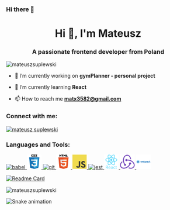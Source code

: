 ### Hi there 👋


<h1 align="center">Hi 👋, I'm Mateusz</h1>
<h3 align="center">A passionate frontend developer from Poland</h3>

<p align="left"> <img src="https://komarev.com/ghpvc/?username=mateuszsuplewski&label=Profile%20views&color=0cb300&style=flat" alt="mateuszsuplewski" /> </p>

- 🔭 I’m currently working on **gymPlanner - personal project**

- 🌱 I’m currently learning **React**

- 📫 How to reach me **matx3582@gmail.com**

<h3 align="left">Connect with me:</h3>
<p align="left">
<a href="https://linkedin.com/in/mateusz suplewski" target="blank"><img align="center" src="https://raw.githubusercontent.com/rahuldkjain/github-profile-readme-generator/master/src/images/icons/Social/linked-in-alt.svg" alt="mateusz suplewski" height="30" width="40" /></a>
</p>

<h3 align="left">Languages and Tools:</h3>
<p align="left"> <a href="https://babeljs.io/" target="_blank" rel="noreferrer"> <img src="https://www.vectorlogo.zone/logos/babeljs/babeljs-icon.svg" alt="babel" width="40" height="40"/> </a> <a href="https://www.w3schools.com/css/" target="_blank" rel="noreferrer"> <img src="https://raw.githubusercontent.com/devicons/devicon/master/icons/css3/css3-original-wordmark.svg" alt="css3" width="40" height="40"/> </a> <a href="https://git-scm.com/" target="_blank" rel="noreferrer"> <img src="https://www.vectorlogo.zone/logos/git-scm/git-scm-icon.svg" alt="git" width="40" height="40"/> </a> <a href="https://www.w3.org/html/" target="_blank" rel="noreferrer"> <img src="https://raw.githubusercontent.com/devicons/devicon/master/icons/html5/html5-original-wordmark.svg" alt="html5" width="40" height="40"/> </a> <a href="https://developer.mozilla.org/en-US/docs/Web/JavaScript" target="_blank" rel="noreferrer"> <img src="https://raw.githubusercontent.com/devicons/devicon/master/icons/javascript/javascript-original.svg" alt="javascript" width="40" height="40"/> </a> <a href="https://jestjs.io" target="_blank" rel="noreferrer"> <img src="https://www.vectorlogo.zone/logos/jestjsio/jestjsio-icon.svg" alt="jest" width="40" height="40"/> </a> <a href="https://reactjs.org/" target="_blank" rel="noreferrer"> <img src="https://raw.githubusercontent.com/devicons/devicon/master/icons/react/react-original-wordmark.svg" alt="react" width="40" height="40"/> </a> <a href="https://redux.js.org" target="_blank" rel="noreferrer"> <img src="https://raw.githubusercontent.com/devicons/devicon/master/icons/redux/redux-original.svg" alt="redux" width="40" height="40"/> </a> <a href="https://webpack.js.org" target="_blank" rel="noreferrer"> <img src="https://raw.githubusercontent.com/devicons/devicon/d00d0969292a6569d45b06d3f350f463a0107b0d/icons/webpack/webpack-original-wordmark.svg" alt="webpack" width="40" height="40"/> </a> </p>


[![Readme Card](https://github-readme-stats.vercel.app/api/pin/?username=mateuszsuplewski&repo=Custom-Table-Library)](https://github.com/mateuszsupleski/Custom-Table-Library)

<p><img align="center" src="https://github-readme-stats.vercel.app/api/top-langs?username=mateuszsuplewski&show_icons=true&locale=en&layout=compact" alt="mateuszsuplewski" /></p>

![Snake animation](https://github.com/MateuszSuplewski/MateuszSuplewski/blob/output/github-contribution-grid-snake.svg)

